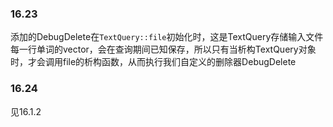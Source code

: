 ### 16.23 
添加的DebugDelete在`TextQuery::file`初始化时，这是TextQuery存储输入文件每一行单词的vector，会在查询期间已知保存，所以只有当析构TextQuery对象时，才会调用file的析构函数，从而执行我们自定义的删除器DebugDelete

### 16.24
见16.1.2